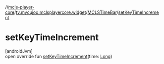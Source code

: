 //[mcls-player-core](../../../index.md)/[tv.mycujoo.mclsplayercore.widget](../index.md)/[MCLSTimeBar](index.md)/[setKeyTimeIncrement](set-key-time-increment.md)

# setKeyTimeIncrement

[androidJvm]\
open override fun [setKeyTimeIncrement](set-key-time-increment.md)(time: [Long](https://kotlinlang.org/api/latest/jvm/stdlib/kotlin/-long/index.html))
